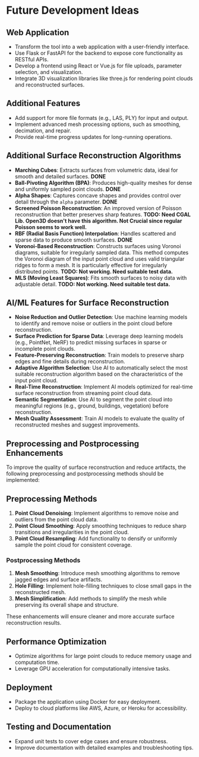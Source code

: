 # Future Development Ideas

## Web Application
- Transform the tool into a web application with a user-friendly interface.
- Use Flask or FastAPI for the backend to expose core functionality as RESTful APIs.
- Develop a frontend using React or Vue.js for file uploads, parameter selection, and visualization.
- Integrate 3D visualization libraries like three.js for rendering point clouds and reconstructed surfaces.

## Additional Features
- Add support for more file formats (e.g., LAS, PLY) for input and output.
- Implement advanced mesh processing options, such as smoothing, decimation, and repair.
- Provide real-time progress updates for long-running operations.

## Additional Surface Reconstruction Algorithms
- **Marching Cubes**: Extracts surfaces from volumetric data, ideal for smooth and detailed surfaces. **DONE**
- **Ball-Pivoting Algorithm (BPA)**: Produces high-quality meshes for dense and uniformly sampled point clouds. **DONE**
- **Alpha Shapes**: Captures concave shapes and provides control over detail through the `alpha` parameter. **DONE**
- **Screened Poisson Reconstruction**: An improved version of Poisson reconstruction that better preserves sharp features. **TODO: Need CGAL Lib. Open3D doesn't have this algorithm. Not Crucial since regular Poisson seems to work well.**
- **RBF (Radial Basis Function) Interpolation**: Handles scattered and sparse data to produce smooth surfaces. **DONE**
- **Voronoi-Based Reconstruction**: Constructs surfaces using Voronoi diagrams, suitable for irregularly sampled data. This method computes the Voronoi diagram of the input point cloud and uses valid triangular ridges to form a mesh. It is particularly effective for irregularly distributed points. **TODO: Not working. Need suitable test data.**
- **MLS (Moving Least Squares)**: Fits smooth surfaces to noisy data with adjustable detail. **TODO: Not working. Need suitable test data.**

## AI/ML Features for Surface Reconstruction

- **Noise Reduction and Outlier Detection**: Use machine learning models to identify and remove noise or outliers in the point cloud before reconstruction.
- **Surface Prediction for Sparse Data**: Leverage deep learning models (e.g., PointNet, NeRF) to predict missing surfaces in sparse or incomplete point clouds.
- **Feature-Preserving Reconstruction**: Train models to preserve sharp edges and fine details during reconstruction.
- **Adaptive Algorithm Selection**: Use AI to automatically select the most suitable reconstruction algorithm based on the characteristics of the input point cloud.
- **Real-Time Reconstruction**: Implement AI models optimized for real-time surface reconstruction from streaming point cloud data.
- **Semantic Segmentation**: Use AI to segment the point cloud into meaningful regions (e.g., ground, buildings, vegetation) before reconstruction.
- **Mesh Quality Assessment**: Train AI models to evaluate the quality of reconstructed meshes and suggest improvements.

## Preprocessing and Postprocessing Enhancements

To improve the quality of surface reconstruction and reduce artifacts, the following preprocessing and postprocessing methods should be implemented:

## Preprocessing Methods
1. **Point Cloud Denoising**: Implement algorithms to remove noise and outliers from the point cloud data.
2. **Point Cloud Smoothing**: Apply smoothing techniques to reduce sharp transitions and irregularities in the point cloud.
3. **Point Cloud Resampling**: Add functionality to densify or uniformly sample the point cloud for consistent coverage.

### Postprocessing Methods
1. **Mesh Smoothing**: Introduce mesh smoothing algorithms to remove jagged edges and surface artifacts.
2. **Hole Filling**: Implement hole-filling techniques to close small gaps in the reconstructed mesh.
3. **Mesh Simplification**: Add methods to simplify the mesh while preserving its overall shape and structure.

These enhancements will ensure cleaner and more accurate surface reconstruction results.

## Performance Optimization
- Optimize algorithms for large point clouds to reduce memory usage and computation time.
- Leverage GPU acceleration for computationally intensive tasks.

## Deployment
- Package the application using Docker for easy deployment.
- Deploy to cloud platforms like AWS, Azure, or Heroku for accessibility.

## Testing and Documentation
- Expand unit tests to cover edge cases and ensure robustness.
- Improve documentation with detailed examples and troubleshooting tips.